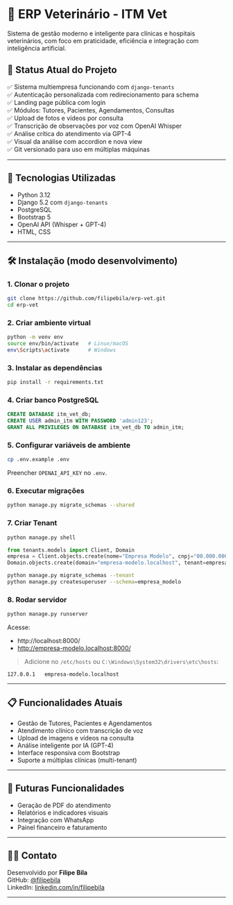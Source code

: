 # 🐾 ERP Veterinário - ITM Vet

Sistema de gestão moderno e inteligente para clínicas e hospitais veterinários, com foco em praticidade, eficiência e integração com inteligência artificial.

## 📌 Status Atual do Projeto

✅ Sistema multiempresa funcionando com `django-tenants`  
✅ Autenticação personalizada com redirecionamento para schema  
✅ Landing page pública com login  
✅ Módulos: Tutores, Pacientes, Agendamentos, Consultas  
✅ Upload de fotos e vídeos por consulta  
✅ Transcrição de observações por voz com OpenAI Whisper  
✅ Análise crítica do atendimento via GPT-4  
✅ Visual da análise com accordion e nova view  
✅ Git versionado para uso em múltiplas máquinas

---

## 🚀 Tecnologias Utilizadas

- Python 3.12
- Django 5.2 com `django-tenants`
- PostgreSQL
- Bootstrap 5
- OpenAI API (Whisper + GPT-4)
- HTML, CSS

---

## 🛠️ Instalação (modo desenvolvimento)

### 1. Clonar o projeto

```bash
git clone https://github.com/filipebila/erp-vet.git
cd erp-vet
```

### 2. Criar ambiente virtual

```bash
python -m venv env
source env/bin/activate   # Linux/macOS
env\Scripts\activate      # Windows
```

### 3. Instalar as dependências

```bash
pip install -r requirements.txt
```

### 4. Criar banco PostgreSQL

```sql
CREATE DATABASE itm_vet_db;
CREATE USER admin_itm WITH PASSWORD 'admin123';
GRANT ALL PRIVILEGES ON DATABASE itm_vet_db TO admin_itm;
```

### 5. Configurar variáveis de ambiente

```bash
cp .env.example .env
```

Preencher `OPENAI_API_KEY` no `.env`.

### 6. Executar migrações

```bash
python manage.py migrate_schemas --shared
```

### 7. Criar Tenant

```bash
python manage.py shell
```

```python
from tenants.models import Client, Domain
empresa = Client.objects.create(nome="Empresa Modelo", cnpj="00.000.000/0001-00", pago_ate="2099-12-31", ativo=True, schema_name="empresa_modelo")
Domain.objects.create(domain="empresa-modelo.localhost", tenant=empresa, is_primary=True)
```

```bash
python manage.py migrate_schemas --tenant
python manage.py createsuperuser --schema=empresa_modelo
```

### 8. Rodar servidor

```bash
python manage.py runserver
```

Acesse:

- http://localhost:8000/
- http://empresa-modelo.localhost:8000/

> Adicione no `/etc/hosts` ou `C:\Windows\System32\drivers\etc\hosts`:

```
127.0.0.1   empresa-modelo.localhost
```

---

## 📋 Funcionalidades Atuais

- Gestão de Tutores, Pacientes e Agendamentos
- Atendimento clínico com transcrição de voz
- Upload de imagens e vídeos na consulta
- Análise inteligente por IA (GPT-4)
- Interface responsiva com Bootstrap
- Suporte a múltiplas clínicas (multi-tenant)

---

## 🔮 Futuras Funcionalidades

- Geração de PDF do atendimento
- Relatórios e indicadores visuais
- Integração com WhatsApp
- Painel financeiro e faturamento

---

## 👨‍💻 Contato

Desenvolvido por **Filipe Bila**  
GitHub: [@filipebila](https://github.com/filipebila)  
LinkedIn: [linkedin.com/in/filipebila](https://linkedin.com/in/filipebila)

---


